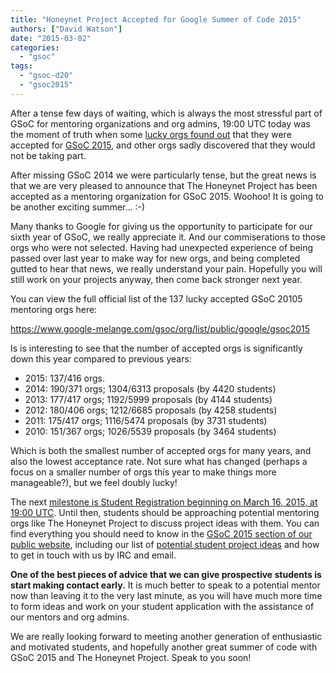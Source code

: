 ```yaml
---
title: "Honeynet Project Accepted for Google Summer of Code 2015"
authors: ["David Watson"]
date: "2015-03-02"
categories: 
  - "gsoc"
tags: 
  - "gsoc-d20"
  - "gsoc2015"
---
```


After a tense few days of waiting, which is always the most stressful part of GSoC for mentoring organizations and org admins, 19:00 UTC today was the moment of truth when some [lucky orgs found out](http://google-opensource.blogspot.in/2015/03/mentoring-organizations-for-google.html "GSoC 2015 accepted orgs") that they were accepted for [GSoC 2015](https://www.google-melange.com/gsoc/homepage/google/gsoc2015 "GSoC 2015"), and other orgs sadly discovered that they would not be taking part.

After missing GSoC 2014 we were particularly tense, but the great news is that we are very pleased to announce that The Honeynet Project has been accepted as a mentoring organization for GSoC 2015. Woohoo! It is going to be another exciting summer... :-)

Many thanks to Google for giving us the opportunity to participate for our sixth year of GSoC, we really appreciate it. And our commiserations to those orgs who were not selected. Having had unexpected experience of being passed over last year to make way for new orgs, and being completed gutted to hear that news, we really understand your pain. Hopefully you will still work on your projects anyway, then come back stronger next year.

You can view the full official list of the 137 lucky accepted GSoC 20105 mentoring orgs here:

https://www.google-melange.com/gsoc/org/list/public/google/gsoc2015

Is is interesting to see that the number of accepted orgs is significantly down this year compared to previous years:

- 2015: 137/416 orgs.
- 2014: 190/371 orgs; 1304/6313 proposals (by 4420 students)
- 2013: 177/417 orgs; 1192/5999 proposals (by 4144 students)
- 2012: 180/406 orgs; 1212/6685 proposals (by 4258 students)
- 2011: 175/417 orgs; 1116/5474 proposals (by 3731 students)
- 2010: 151/367 orgs; 1026/5539 proposals (by 3464 students)

Which is both the smallest number of accepted orgs for many years, and also the lowest acceptance rate. Not sure what has changed (perhaps a focus on a smaller number of orgs this year to make things more manageable?), but we feel doubly lucky!

The next [milestone is Student Registration beginning on March 16, 2015, at 19:00 UTC](https://www.google-melange.com/gsoc/events/google/gsoc2015 "GSoC 2015 milestones"). Until then, students should be approaching potential mentoring orgs like The Honeynet Project to discuss project ideas with them. You can find everything you should need to know in the [GSoC 2015 section of our public website](/gsoc "GSoC 2015"), including our list of [potential student project ideas](/gsoc/ideas "GSoC 2015 project ideas") and how to get in touch with us by IRC and email.

**One of the best pieces of advice that we can give prospective students is start making contact early.** It is much better to speak to a potential mentor now than leaving it to the very last minute, as you will have much more time to form ideas and work on your student application with the assistance of our mentors and org admins.

We are really looking forward to meeting another generation of enthusiastic and motivated students, and hopefully another great summer of code with GSoC 2015 and The Honeynet Project. Speak to you soon!
